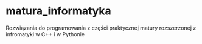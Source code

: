 # matura_informatyka

Rozwiązania do programowania z części praktycznej matury rozszerzonej z infromatyki w C++ i w Pythonie
